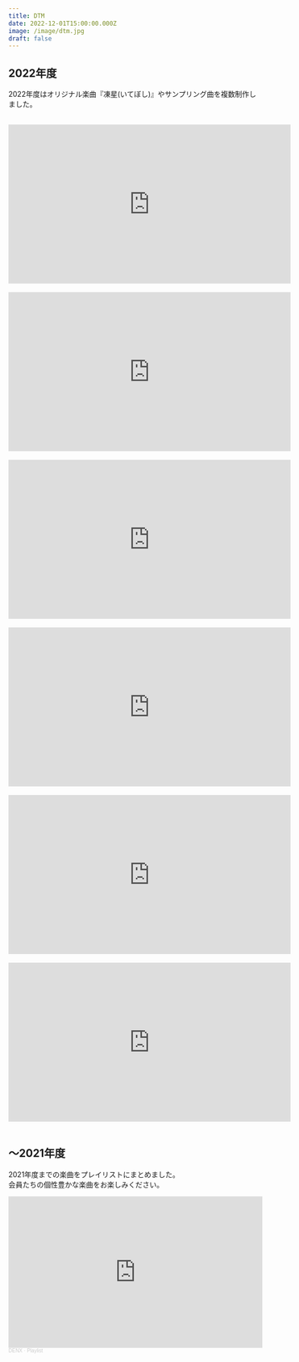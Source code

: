```yaml
---
title: DTM
date: 2022-12-01T15:00:00.000Z
image: /image/dtm.jpg
draft: false
---
```


## 2022年度
2022年度はオリジナル楽曲『凍星(いてぼし)』やサンプリング曲を複数制作しました。   
 ﻿ 
<iframe width="560" height="315" src="https://www.youtube.com/embed/sal1KL7z3W8" title="YouTube video player" frameborder="0" allow="accelerometer; autoplay; clipboard-write; encrypted-media; gyroscope; picture-in-picture" allowfullscreen></iframe>
 ﻿ 
<iframe width="560" height="315" src="https://www.youtube.com/embed/FixV9B7ZS90" title="YouTube video player" frameborder="0" allow="accelerometer; autoplay; clipboard-write; encrypted-media; gyroscope; picture-in-picture" allowfullscreen></iframe>
 ﻿ 
<iframe width="560" height="315" src="https://www.youtube.com/embed/J1gYJplB6fM" title="YouTube video player" frameborder="0" allow="accelerometer; autoplay; clipboard-write; encrypted-media; gyroscope; picture-in-picture" allowfullscreen></iframe>
 ﻿ 
<iframe width="560" height="315" src="https://www.youtube.com/embed/nmCAYHJRsNY" title="YouTube video player" frameborder="0" allow="accelerometer; autoplay; clipboard-write; encrypted-media; gyroscope; picture-in-picture" allowfullscreen></iframe>
 ﻿ 
<iframe width="560" height="315" src="https://www.youtube.com/embed/oWesRcCGeLI" title="YouTube video player" frameborder="0" allow="accelerometer; autoplay; clipboard-write; encrypted-media; gyroscope; picture-in-picture" allowfullscreen></iframe>
 ﻿ 
<iframe width="560" height="315" src="https://www.youtube.com/embed/uMoHZeQ1ANg" title="YouTube video player" frameborder="0" allow="accelerometer; autoplay; clipboard-write; encrypted-media; gyroscope; picture-in-picture" allowfullscreen></iframe>
 ﻿ 

## ～2021年度
2021年度までの楽曲をプレイリストにまとめました。  
会員たちの個性豊かな楽曲をお楽しみください。  

<iframe width="100%" height="300" scrolling="no" frameborder="no" allow="autoplay" src="https://w.soundcloud.com/player/?url=https%3A//api.soundcloud.com/playlists/1161246205&color=%23ff5500&auto_play=false&hide_related=false&show_comments=true&show_user=true&show_reposts=false&show_teaser=true&visual=true"></iframe><div style="font-size: 10px; color: #cccccc;line-break: anywhere;word-break: normal;overflow: hidden;white-space: nowrap;text-overflow: ellipsis; font-family: Interstate,Lucida Grande,Lucida Sans Unicode,Lucida Sans,Garuda,Verdana,Tahoma,sans-serif;font-weight: 100;"><a href="https://soundcloud.com/denx-705848939" title="DENX" target="_blank" style="color: #cccccc; text-decoration: none;">DENX</a> · <a href="https://soundcloud.com/denx-705848939/sets/playlist" title="Playlist" target="_blank" style="color: #cccccc; text-decoration: none;">Playlist</a></div>